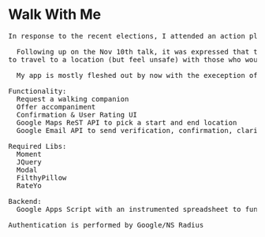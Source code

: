 # Walk With Me
<pre>
In response to the recent elections, I attended an action planning meeting hosted by (among others) New School Politics professor Deva Woodly.  

  Following up on the Nov 10th talk, it was expressed that there would be interest in an app which matched people who want
to travel to a location (but feel unsafe) with those who would accompany them.  I took time in the week following to research such an app and, not finding a suitable match, to write one.
 
  My app is mostly fleshed out by now with the exeception of a mobile interface. Provided are screenshots of the current revision.  We are currently in the initial stages of a university wide deployment and buildout of a support community.  Beta testing should begin in the next semester.

Functionality:
  Request a walking companion
  Offer accompaniment
  Confirmation & User Rating UI
  Google Maps ReST API to pick a start and end location
  Google Email API to send verification, confirmation, clarification emails

Required Libs:
  Moment
  JQuery
  Modal
  FilthyPillow
  RateYo
  
Backend:
  Google Apps Script with an instrumented spreadsheet to function as a DB store.
  
Authentication is performed by Google/NS Radius 
</pre>
